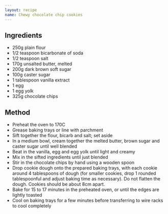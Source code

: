 ```yaml
---
layout: recipe
name: Chewy chocolate chip cookies
---
```


## Ingredients

- 250g plain flour
- 1/2 teaspoon bicarbonate of soda
- 1/2 teaspoon salt
- 170g unsalted butter, melted
- 200g dark brown soft sugar
- 100g caster sugar
- 1 tablespoon vanilla extract
- 1 egg
- 1 egg yolk
- 325g chocolate chips

## Method

- Preheat the oven to 170C
- Grease baking trays or line with parchment
- Sift together the flour, bicarb and salt; set aside
- In a medium bowl, cream together the melted butter, brown sugar and caster sugar until well blended
- Beat in the vanilla, egg and egg yolk until light and creamy
- Mix in the sifted ingredients until just blended
- Stir in the chocolate chips by hand using a wooden spoon
- Drop cookie dough onto the prepared baking trays, with each cookie around 4 tablespoons of dough (for smaller cookies, drop 1 rounded tablespoonful and adjust baking time as necessary). Do not flatten the dough. Cookies should be about 8cm apart.
- Bake for 15 to 17 minutes in the preheated oven, or until the edges are lightly toasted
- Cool on baking trays for a few minutes before transferring to wire racks to cool completely
